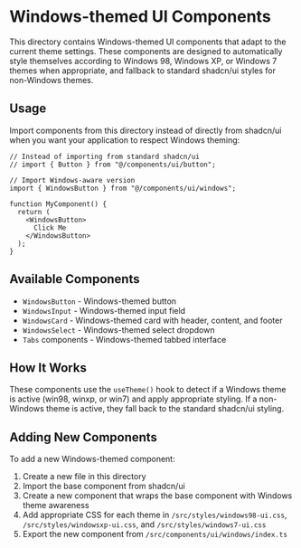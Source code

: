 # Windows-themed UI Components

This directory contains Windows-themed UI components that adapt to the current theme settings. These components are designed to automatically style themselves according to Windows 98, Windows XP, or Windows 7 themes when appropriate, and fallback to standard shadcn/ui styles for non-Windows themes.

## Usage

Import components from this directory instead of directly from shadcn/ui when you want your application to respect Windows theming:

```tsx
// Instead of importing from standard shadcn/ui
// import { Button } from "@/components/ui/button";

// Import Windows-aware version
import { WindowsButton } from "@/components/ui/windows";

function MyComponent() {
  return (
    <WindowsButton>
      Click Me
    </WindowsButton>
  );
}
```

## Available Components

- `WindowsButton` - Windows-themed button
- `WindowsInput` - Windows-themed input field
- `WindowsCard` - Windows-themed card with header, content, and footer
- `WindowsSelect` - Windows-themed select dropdown
- `Tabs` components - Windows-themed tabbed interface

## How It Works

These components use the `useTheme()` hook to detect if a Windows theme is active (win98, winxp, or win7) and apply appropriate styling. If a non-Windows theme is active, they fall back to the standard shadcn/ui styling.

## Adding New Components

To add a new Windows-themed component:

1. Create a new file in this directory
2. Import the base component from shadcn/ui
3. Create a new component that wraps the base component with Windows theme awareness
4. Add appropriate CSS for each theme in `/src/styles/windows98-ui.css`, `/src/styles/windowsxp-ui.css`, and `/src/styles/windows7-ui.css`
5. Export the new component from `/src/components/ui/windows/index.ts`

